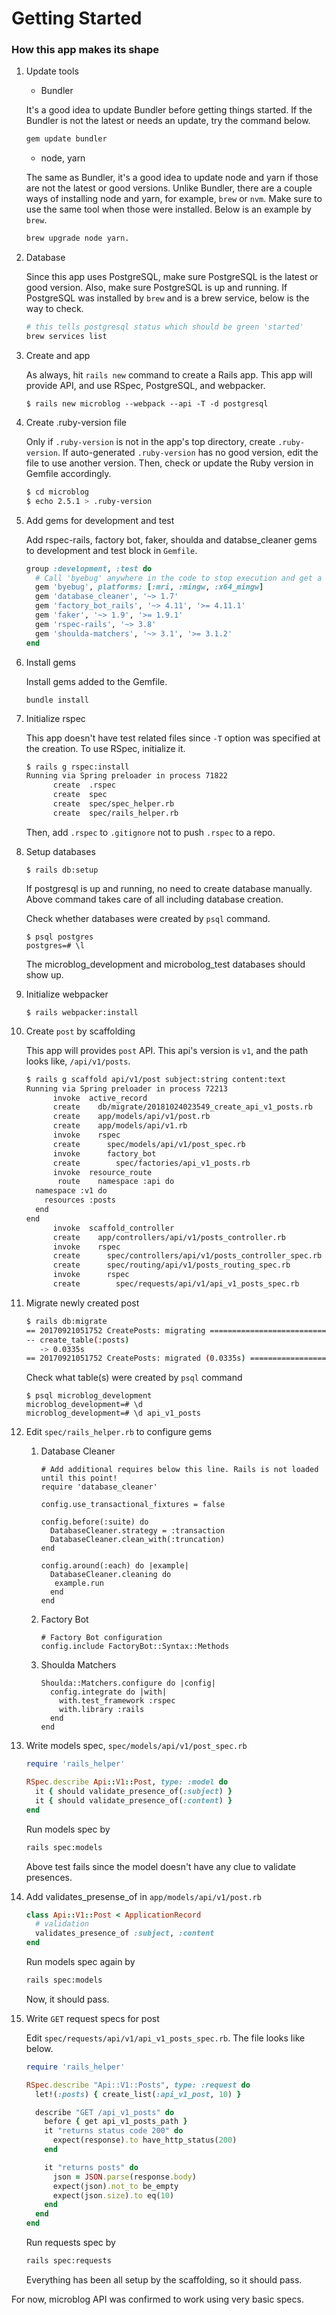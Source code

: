 # Getting Started

### How this app makes its shape
1. Update tools

    - Bundler
    
    It's a good idea to update Bundler before getting things started.
    If the Bundler is not the latest or needs an update, try the
    command below.

    ```bash
    gem update bundler
    ```
    
    - node, yarn
    
    The same as Bundler, it's a good idea to update node and yarn
    if those are not the latest or good versions. Unlike Bundler,
    there are a couple ways of installing node and yarn, for example,
    `brew` or `nvm`. Make sure to use the same tool when those were
    installed. Below is an example by `brew`.

    ```bash
    brew upgrade node yarn.
    ```

2. Database

    Since this app uses PostgreSQL, make sure PostgreSQL is the latest
    or good version. Also, make sure PostgreSQL is up and running.
    If PostgreSQL was installed by `brew` and is a brew service,
    below is the way to check.

    ```bash
    # this tells postgresql status which should be green 'started'
    brew services list
    ```

3. Create and app

    As always, hit `rails new` command to create a Rails app.
    This app will provide API, and use RSpec, PostgreSQL, and
    webpacker.

    `$ rails new microblog --webpack --api -T -d postgresql`

4. Create .ruby-version file

    Only if `.ruby-version` is not in the app's top directory,
    create `.ruby-version`. If auto-generated `.ruby-version` has
    no good version, edit the file to use another version.
    Then, check or update the Ruby version in Gemfile accordingly.

    ```bash
    $ cd microblog
    $ echo 2.5.1 > .ruby-version
    ```

5. Add gems for development and test

   Add rspec-rails, factory bot, faker, shoulda and databse_cleaner
   gems to development and test block in `Gemfile`.

    ```ruby
    group :development, :test do
      # Call 'byebug' anywhere in the code to stop execution and get a debugger console
      gem 'byebug', platforms: [:mri, :mingw, :x64_mingw]
      gem 'database_cleaner', '~> 1.7'
      gem 'factory_bot_rails', '~> 4.11', '>= 4.11.1'
      gem 'faker', '~> 1.9', '>= 1.9.1'
      gem 'rspec-rails', '~> 3.8'
      gem 'shoulda-matchers', '~> 3.1', '>= 3.1.2'
    end
    ```

6. Install gems

    Install gems added to the Gemfile.

    ```
    bundle install
    ```

7. Initialize rspec

    This app doesn't have test related files since `-T` option was
    specified at the creation. To use RSpec, initialize it.

    ```bash
    $ rails g rspec:install
    Running via Spring preloader in process 71822
          create  .rspec
          create  spec
          create  spec/spec_helper.rb
          create  spec/rails_helper.rb
    ```

    Then, add `.rspec` to `.gitignore` not to push `.rspec` to a repo.

8. Setup databases

    `$ rails db:setup`
    
    If postgresql is up and running, no need to create database manually.
    Above command takes care of all including database creation.

    Check whether databases were created by `psql` command.
    
    ```
    $ psql postgres
    postgres=# \l
    ```

    The microblog_development and microbolog_test databases should show up.

9. Initialize webpacker

    `$ rails webpacker:install`

10. Create `post` by scaffolding

    This app will provides `post` API. This api's version is `v1`, and
    the path looks like, `/api/v1/posts`.

    ```bash
    $ rails g scaffold api/v1/post subject:string content:text
    Running via Spring preloader in process 72213
          invoke  active_record
          create    db/migrate/20181024023549_create_api_v1_posts.rb
          create    app/models/api/v1/post.rb
          create    app/models/api/v1.rb
          invoke    rspec
          create      spec/models/api/v1/post_spec.rb
          invoke      factory_bot
          create        spec/factories/api_v1_posts.rb
          invoke  resource_route
           route    namespace :api do
      namespace :v1 do
        resources :posts
      end
    end
          invoke  scaffold_controller
          create    app/controllers/api/v1/posts_controller.rb
          invoke    rspec
          create      spec/controllers/api/v1/posts_controller_spec.rb
          create      spec/routing/api/v1/posts_routing_spec.rb
          invoke      rspec
          create        spec/requests/api/v1/api_v1_posts_spec.rb
    ```

11. Migrate newly created post

    ```bash
    $ rails db:migrate
    == 20170921051752 CreatePosts: migrating ======================================
    -- create_table(:posts)
       -> 0.0335s
    == 20170921051752 CreatePosts: migrated (0.0335s) =============================
    ```

    Check what table(s) were created by `psql` command
    
    ```
    $ psql microblog_development
    microblog_development=# \d
    microblog_development=# \d api_v1_posts
    ```

12. Edit `spec/rails_helper.rb` to configure gems

    1. Database Cleaner
    
        ```
        # Add additional requires below this line. Rails is not loaded until this point!
        require 'database_cleaner'
        
        config.use_transactional_fixtures = false
        
        config.before(:suite) do
          DatabaseCleaner.strategy = :transaction
          DatabaseCleaner.clean_with(:truncation)
        end
        
        config.around(:each) do |example|
          DatabaseCleaner.cleaning do
           example.run
          end
        end
        ```

    2. Factory Bot
    
        ```
        # Factory Bot configuration
        config.include FactoryBot::Syntax::Methods
        ```
     
    3. Shoulda Matchers
    
        ```
        Shoulda::Matchers.configure do |config|
          config.integrate do |with|
            with.test_framework :rspec
            with.library :rails
          end
        end
        ```

13. Write models spec, `spec/models/api/v1/post_spec.rb`

    ```ruby
    require 'rails_helper'
    
    RSpec.describe Api::V1::Post, type: :model do
      it { should validate_presence_of(:subject) }
      it { should validate_presence_of(:content) }
    end
    ```

    Run models spec by
    
    ```bash
    rails spec:models
    ```

    Above test fails since the model doesn't have any clue to
    validate presences.

14. Add validates_presense_of in `app/models/api/v1/post.rb`

    ```ruby
    class Api::V1::Post < ApplicationRecord
      # validation
      validates_presence_of :subject, :content
    end
    ```

    Run models spec again by

    ```bash
    rails spec:models
    ```

    Now, it should pass.

15. Write `GET` request specs for post

    Edit `spec/requests/api/v1/api_v1_posts_spec.rb`. The file looks
    like below.

    ```ruby
    require 'rails_helper'

    RSpec.describe "Api::V1::Posts", type: :request do
      let!(:posts) { create_list(:api_v1_post, 10) }

      describe "GET /api_v1_posts" do
        before { get api_v1_posts_path }
        it "returns status code 200" do
          expect(response).to have_http_status(200)
        end

        it "returns posts" do
          json = JSON.parse(response.body)
          expect(json).not_to be_empty
          expect(json.size).to eq(10)
        end
      end
    end
    ```

    Run requests spec by

    ```bash
    rails spec:requests
    ```

    Everything has been all setup by the scaffolding, so it should pass.


For now, microblog API was confirmed to work using very basic specs.
